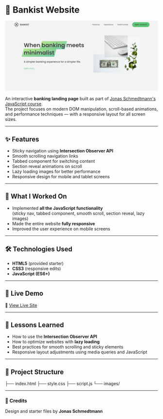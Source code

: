 # 🏦 Bankist Website

![Bankist Website Preview](./preview.png)

An interactive **banking landing page** built as part of [Jonas Schmedtmann's JavaScript course](https://www.udemy.com/course/the-complete-javascript-course/).  
The project focuses on modern DOM manipulation, scroll-based animations, and performance techniques — with a responsive layout for all screen sizes.

---

## ✨ Features

- Sticky navigation using **Intersection Observer API**
- Smooth scrolling navigation links
- Tabbed component for switching content
- Section reveal animations on scroll
- Lazy loading images for better performance
- Responsive design for mobile and tablet screens

---

## 🧠 What I Worked On

- Implemented **all the JavaScript functionality**  
  (sticky nav, tabbed component, smooth scroll, section reveal, lazy images)
- Made the entire website **fully responsive**
- Improved the user experience on mobile screens

---

## 🛠️ Technologies Used

- **HTML5** (provided starter)
- **CSS3** (responsive edits)
- **JavaScript (ES6+)**

---

## 🚀 Live Demo

🔗 [View Live Site](https://bankist-website-swart.vercel.app/)

---

## 🧩 Lessons Learned

- How to use the **Intersection Observer API**
- How to optimize websites with **lazy loading**
- Best practices for smooth scrolling and sticky elements
- Responsive layout adjustments using media queries and JavaScript

---

## 📂 Project Structure
├── index.html
├── style.css
├── script.js
└── images/


---

### 🧡 Credits

Design and starter files by **Jonas Schmedtmann**  


